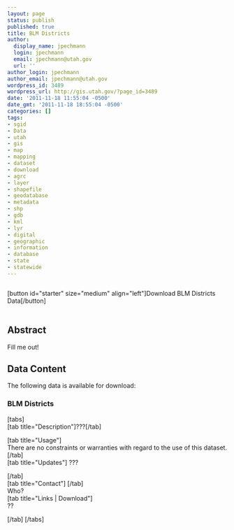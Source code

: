 ```yaml
---
layout: page
status: publish
published: true
title: BLM Districts
author:
  display_name: jpechmann
  login: jpechmann
  email: jpechmann@utah.gov
  url: ''
author_login: jpechmann
author_email: jpechmann@utah.gov
wordpress_id: 3489
wordpress_url: http://gis.utah.gov/?page_id=3489
date: '2011-11-18 11:55:04 -0500'
date_gmt: '2011-11-18 18:55:04 -0500'
categories: []
tags:
- sgid
- Data
- utah
- gis
- map
- mapping
- dataset
- download
- agrc
- layer
- shapefile
- geodatabase
- metadata
- shp
- gdb
- kml
- lyr
- digital
- geographic
- information
- database
- state
- statewide
---
```

<p><img class="ngg-singlepic alignright productImage productImage-Main" src="" alt="" /></p>
<p>[button id="starter" size="medium" align="left"]Download BLM Districts Data[/button]<br />
<br/></p>
<h2 class="abstract">Abstract</h2>
<p>Fill me out!</p>
<h2 class="product">Data Content</h2>
<p>The following data is available for download:<br />
<img class="ngg-singlepic ngg-right tabBorder productImage productImage-Thumb" src="" alt="" /><br />
<h3 class="product">BLM Districts</h3>
<p>[tabs]<br />
[tab title="Description"]???[/tab]</p>
<p>[tab title="Usage"]<br />
There are no constraints or warranties with regard to the use of this dataset.[/tab]<br />
[tab title="Updates"] ???</p>
<p>[/tab]<br />
[tab title="Contact"] [/tab]<br />
Who?<br />
[tab title="Links | Download"]<br />
??</p>
<p>[/tab] [/tabs]</p>
